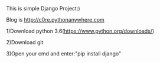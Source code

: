 This is simple Django Project:)

Blog is http://c0re.pythonanywhere.com

1)Download python 3.6(https://www.python.org/downloads/)

2)Download git

3)Open your cmd and enter:"pip install django"


